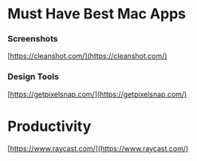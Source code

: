 
# Must Have Best Mac Apps

### Screenshots
[https://cleanshot.com/](https://cleanshot.com/)


### Design Tools
[https://getpixelsnap.com/](https://getpixelsnap.com/)

# Productivity
[https://www.raycast.com/](https://www.raycast.com/)